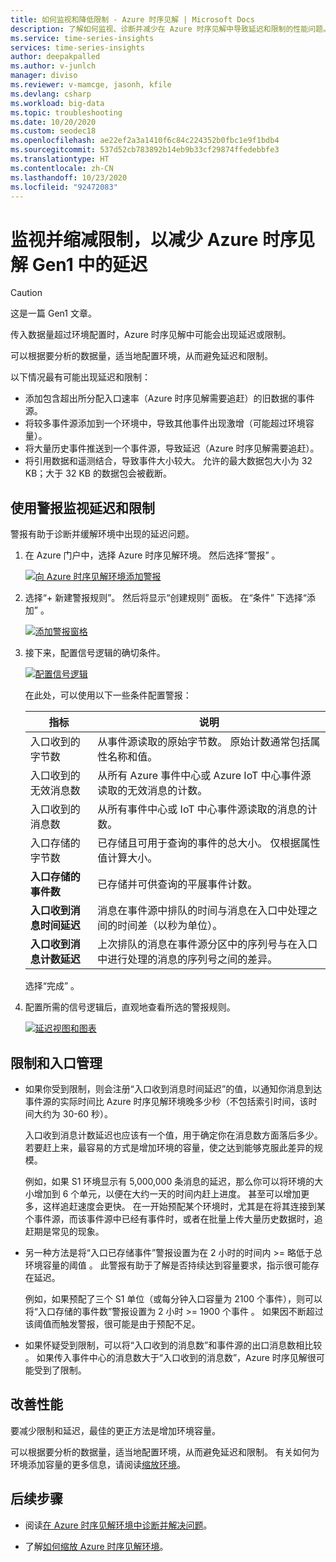 ```yaml
---
title: 如何监视和降低限制 - Azure 时序见解 | Microsoft Docs
description: 了解如何监视、诊断并减少在 Azure 时序见解中导致延迟和限制的性能问题。
ms.service: time-series-insights
services: time-series-insights
author: deepakpalled
ms.author: v-junlch
manager: diviso
ms.reviewer: v-mamcge, jasonh, kfile
ms.devlang: csharp
ms.workload: big-data
ms.topic: troubleshooting
ms.date: 10/20/2020
ms.custom: seodec18
ms.openlocfilehash: ae22ef2a3a1410f6c84c224352b0fbc1e9f1bdb4
ms.sourcegitcommit: 537d52cb783892b14eb9b33cf29874ffedebbfe3
ms.translationtype: HT
ms.contentlocale: zh-CN
ms.lasthandoff: 10/23/2020
ms.locfileid: "92472083"
---
```

# <a name="monitor-and-mitigate-throttling-to-reduce-latency-in-azure-time-series-insights-gen1"></a>监视并缩减限制，以减少 Azure 时序见解 Gen1 中的延迟

> [!CAUTION]
> 这是一篇 Gen1 文章。

传入数据量超过环境配置时，Azure 时序见解中可能会出现延迟或限制。

可以根据要分析的数据量，适当地配置环境，从而避免延迟和限制。

以下情况最有可能出现延迟和限制：

- 添加包含超出所分配入口速率（Azure 时序见解需要追赶）的旧数据的事件源。
- 将较多事件源添加到一个环境中，导致其他事件出现激增（可能超过环境容量）。
- 将大量历史事件推送到一个事件源，导致延迟（Azure 时序见解需要追赶）。
- 将引用数据和遥测结合，导致事件大小较大。 允许的最大数据包大小为 32 KB；大于 32 KB 的数据包会被截断。

## <a name="monitor-latency-and-throttling-with-alerts"></a>使用警报监视延迟和限制

警报有助于诊断并缓解环境中出现的延迟问题。

1. 在 Azure 门户中，选择 Azure 时序见解环境。 然后选择“警报”  。

   [![向 Azure 时序见解环境添加警报](./media/environment-mitigate-latency/mitigate-latency-add-alert.png)](./media/environment-mitigate-latency/mitigate-latency-add-alert.png#lightbox)

1. 选择“+ 新建警报规则”。  然后将显示“创建规则”  面板。 在“条件”  下选择“添加”  。

   [![添加警报窗格](./media/environment-mitigate-latency/mitigate-latency-add-pane.png)](./media/environment-mitigate-latency/mitigate-latency-add-pane.png#lightbox)

1. 接下来，配置信号逻辑的确切条件。

   [![配置信号逻辑](./media/environment-mitigate-latency/configure-alert-rule.png)](./media/environment-mitigate-latency/configure-alert-rule.png#lightbox)

   在此处，可以使用以下一些条件配置警报：

   |指标  |说明  |
   |---------|---------|
   |入口收到的字节数      | 从事件源读取的原始字节数。 原始计数通常包括属性名称和值。  |  
   |入口收到的无效消息数      | 从所有 Azure 事件中心或 Azure IoT 中心事件源读取的无效消息的计数。      |
   |入口收到的消息数    | 从所有事件中心或 IoT 中心事件源读取的消息的计数。        |
   |入口存储的字节数      | 已存储且可用于查询的事件的总大小。 仅根据属性值计算大小。        |
   |**入口存储的事件数**     |   已存储并可供查询的平展事件计数。      |
   |**入口收到消息时间延迟**    |  消息在事件源中排队的时间与消息在入口中处理之间的时间差（以秒为单位）。      |
   |**入口收到消息计数延迟**    |  上次排队的消息在事件源分区中的序列号与在入口中进行处理的消息的序列号之间的差异。      |

   选择“完成”  。

1. 配置所需的信号逻辑后，直观地查看所选的警报规则。

   [![延迟视图和图表](./media/environment-mitigate-latency/mitigate-latency-view-and-charting.png)](./media/environment-mitigate-latency/mitigate-latency-view-and-charting.png#lightbox)

## <a name="throttling-and-ingress-management"></a>限制和入口管理

- 如果你受到限制，则会注册“入口收到消息时间延迟”的值，以通知你消息到达事件源的实际时间比 Azure 时序见解环境晚多少秒（不包括索引时间，该时间大约为 30-60 秒）。  

   入口收到消息计数延迟也应该有一个值，用于确定你在消息数方面落后多少。  若要赶上来，最容易的方式是增加环境的容量，使之达到能够克服此差异的规模。  

  例如，如果 S1 环境显示有 5,000,000 条消息的延迟，那么你可以将环境的大小增加到 6 个单元，以便在大约一天的时间内赶上进度。  甚至可以增加更多，这样追赶速度会更快。 在一开始预配某个环境时，尤其是在将其连接到某个事件源，而该事件源中已经有事件时，或者在批量上传大量历史数据时，追赶期是常见的现象。

- 另一种方法是将“入口已存储事件”警报设置为在 2 小时的时间内 >= 略低于总环境容量的阈值  。  此警报有助于了解是否持续达到容量要求，指示很可能存在延迟。

  例如，如果预配了三个 S1 单位（或每分钟入口容量为 2100 个事件），则可以将“入口存储的事件数”警报设置为 2 小时 >= 1900 个事件  。 如果因不断超过该阈值而触发警报，很可能是由于预配不足。  

- 如果怀疑受到限制，可以将“入口收到的消息数”和事件源的出口消息数相比较  。  如果传入事件中心的消息数大于“入口收到的消息数”，Azure 时序见解很可能受到了限制。

## <a name="improving-performance"></a>改善性能

要减少限制和延迟，最佳的更正方法是增加环境容量。

可以根据要分析的数据量，适当地配置环境，从而避免延迟和限制。 有关如何为环境添加容量的更多信息，请阅读[缩放环境](time-series-insights-how-to-scale-your-environment.md)。

## <a name="next-steps"></a>后续步骤

- 阅读[在 Azure 时序见解环境中诊断并解决问题](time-series-insights-diagnose-and-solve-problems.md)。

- 了解[如何缩放 Azure 时序见解环境](time-series-insights-how-to-scale-your-environment.md)。

